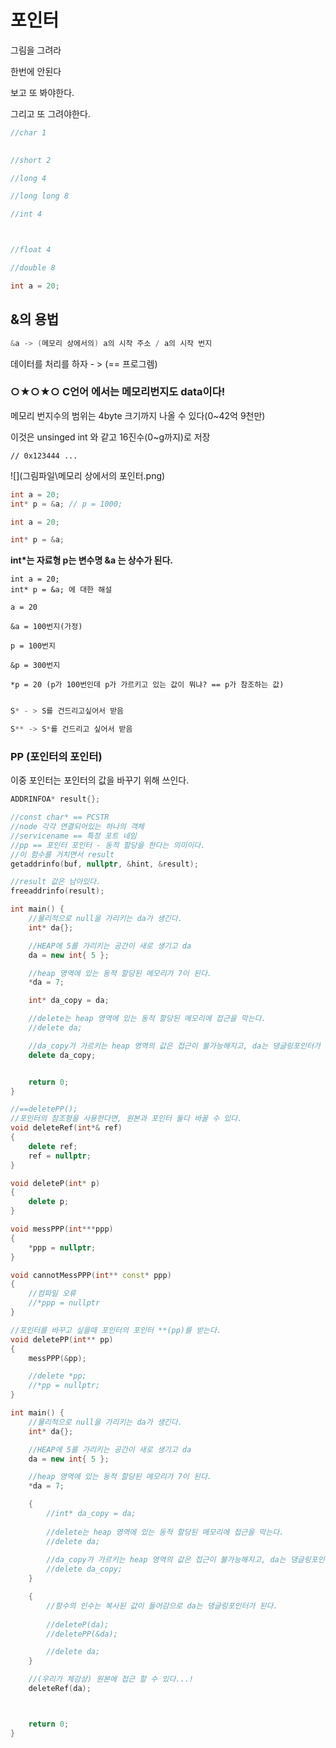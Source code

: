 # 포인터



그림을 그려라 

한번에 안된다

보고 또 봐야한다.

그리고 또 그려야한다.



```cpp
//char 1 

    
//short 2

//long 4

//long long 8

//int 4



//float 4

//double 8
```



```cpp
int a = 20;
```



## &의 용법

```cpp
&a -> (메모리 상에서의) a의 시작 주소 / a의 시작 번지
```

데이터를 처리를 하자 - > (== 프로그렘)



### ○★○★○ C언어 에서는 메모리번지도 data이다!

메모리 번지수의 범위는 4byte 크기까지 나올 수 있다(0~42억 9천만)

이것은 unsinged int 와 같고 16진수(0~g까지)로 저장

```
// 0x123444 ... 
```



![](그림파일\메모리 상에서의 포인터.png)

```cpp
int a = 20;
int* p = &a; // p = 1000;
```







```cpp
int a = 20;

int* p = &a;

```

<strong>int*는 자료형 p는 변수명 &a 는 상수가 된다.</strong>



```
int a = 20;
int* p = &a; 에 대한 해설

a = 20

&a = 100번지(가정)

p = 100번지

&p = 300번지

*p = 20 (p가 100번인데 p가 가르키고 있는 값이 뭐냐? == p가 참조하는 값)
```









```cpp

S* - > S를 건드리고싶어서 받음

S** -> S*를 건드리고 싶어서 받음
```





### PP (포인터의 포인터)



이중 포인터는 포인터의 값을 바꾸기 위해 쓰인다. 

```cpp
ADDRINFOA* result{};

//const char* == PCSTR
//node 각각 연결되어있는 하나의 객체
//servicename == 특정 포트 네임 
//pp == 포인터 포인터 - 동적 할당을 한다는 의미이다. 
//이 함수를 거치면서 result 
getaddrinfo(buf, nullptr, &hint, &result);

//result 값은 남아있다.
freeaddrinfo(result);
```





```cpp
int main() {
	//물리적으로 null을 가리키는 da가 생긴다. 
	int* da{};

	//HEAP에 5를 가리키는 공간이 새로 생기고 da
	da = new int{ 5 };

	//heap 영역에 있는 동적 할당된 메모리가 7이 된다. 
	*da = 7;

	int* da_copy = da;

	//delete는 heap 영역에 있는 동적 할당된 메모리에 접근을 막는다.
	//delete da;

	//da_copy가 가르키는 heap 영역의 값은 접근이 불가능해지고, da는 댕글링포인터가 된다.
	delete da_copy;


	return 0;
}
```







```cpp
//==deletePP();
//포인터의 참조형을 사용한다면, 원본과 포인터 둘다 바꿀 수 있다.
void deleteRef(int*& ref)
{
	delete ref;
	ref = nullptr;
}

void deleteP(int* p)
{
	delete p;
}

void messPPP(int***ppp)
{
	*ppp = nullptr;
}

void cannotMessPPP(int** const* ppp)
{
	//컴파일 오류
	//*ppp = nullptr
}

//포인터를 바꾸고 싶을때 포인터의 포인터 **(pp)를 받는다.
void deletePP(int** pp)
{
	messPPP(&pp);

	//delete *pp;
	//*pp = nullptr;
}

int main() {
	//물리적으로 null을 가리키는 da가 생긴다. 
	int* da{};

	//HEAP에 5를 가리키는 공간이 새로 생기고 da
	da = new int{ 5 };

	//heap 영역에 있는 동적 할당된 메모리가 7이 된다. 
	*da = 7;

	{
		//int* da_copy = da;
		
		//delete는 heap 영역에 있는 동적 할당된 메모리에 접근을 막는다.
		//delete da;
		
		//da_copy가 가르키는 heap 영역의 값은 접근이 불가능해지고, da는 댕글링포인터가 된다.
		//delete da_copy;
	}

	{
		//함수의 인수는 복사된 값이 들어감으로 da는 댕글링포인터가 된다.
		
		//deleteP(da);
		//deletePP(&da);

		//delete da;
	}

	//(우리가 체감상) 원본에 접근 할 수 있다...!
	deleteRef(da);



	return 0;
}
```

